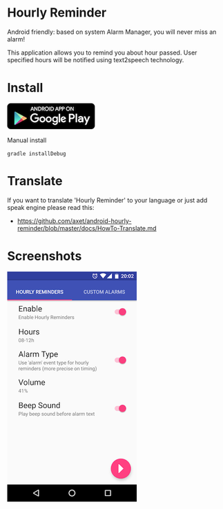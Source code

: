 # Hourly Reminder

Android friendly: based on system Alarm Manager, you will never miss an alarm!

This application allows you to remind you about hour passed. User specified hours will be notified using text2speech technology.

# Install

[![ Google Play](docs/google-play-badge.png)](https://play.google.com/store/apps/details?id=com.github.axet.hourlyreminder) 

Manual install

    gradle installDebug

# Translate

If you want to translate 'Hourly Reminder' to your language or just add speak engine please read this:

  * https://github.com/axet/android-hourly-reminder/blob/master/docs/HowTo-Translate.md

# Screenshots

![shot](/docs/shot.png)
